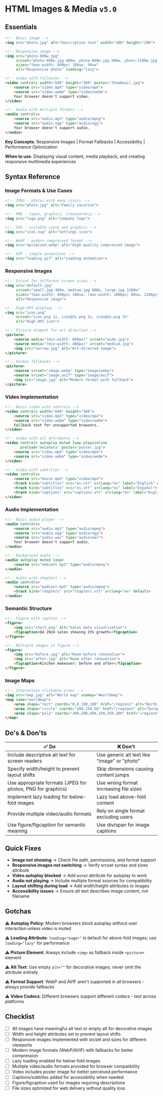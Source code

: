# HTML Images & Media `v5.0`

## Essentials

```html
<!-- Basic image -->
<img src="photo.jpg" alt="Descriptive text" width="300" height="200">

<!-- Responsive image -->
<img src="photo-800w.jpg" 
     srcset="photo-400w.jpg 400w, photo-800w.jpg 800w, photo-1200w.jpg 1200w"
     sizes="(max-width: 600px) 100vw, 50vw"
     alt="Responsive photo" loading="lazy">

<!-- Video with fallbacks -->
<video controls width="640" height="360" poster="thumbnail.jpg">
    <source src="video.mp4" type="video/mp4">
    <source src="video.webm" type="video/webm">
    Your browser doesn't support video.
</video>

<!-- Audio with multiple formats -->
<audio controls>
    <source src="audio.mp3" type="audio/mpeg">
    <source src="audio.ogg" type="audio/ogg">
    Your browser doesn't support audio.
</audio>
```

**Key Concepts**: Responsive Images | Format Fallbacks | Accessibility | Performance Optimization

**When to use**: Displaying visual content, media playback, and creating responsive multimedia experiences

## Syntax Reference

### Image Formats & Use Cases

```html
<!-- JPEG - photos with many colors -->
<img src="photo.jpg" alt="Family vacation">

<!-- PNG - logos, graphics, transparency -->
<img src="logo.png" alt="Company logo">

<!-- SVG - scalable icons and graphics -->
<img src="icon.svg" alt="Settings icon">

<!-- WebP - modern compressed format -->
<img src="optimized.webp" alt="High-quality compressed image">

<!-- GIF - simple animations -->
<img src="loading.gif" alt="Loading animation">
```

### Responsive Images

```html
<!-- Srcset for different screen sizes -->
<img src="default.jpg"
     srcset="small.jpg 400w, medium.jpg 800w, large.jpg 1200w"
     sizes="(max-width: 600px) 100vw, (max-width: 1000px) 80vw, 1200px"
     alt="Responsive image">

<!-- High-DPI displays -->
<img src="icon.png" 
     srcset="icon.png 1x, icon@2x.png 2x, icon@3x.png 3x" 
     alt="High-DPI icon">

<!-- Picture element for art direction -->
<picture>
    <source media="(min-width: 800px)" srcset="wide.jpg">
    <source media="(min-width: 400px)" srcset="medium.jpg">
    <img src="narrow.jpg" alt="Art-directed image">
</picture>

<!-- Format fallbacks -->
<picture>
    <source srcset="image.webp" type="image/webp">
    <source srcset="image.avif" type="image/avif">
    <img src="image.jpg" alt="Modern format with fallback">
</picture>
```

### Video Implementation

```html
<!-- Basic video with controls -->
<video controls width="640" height="360">
    <source src="video.mp4" type="video/mp4">
    <source src="video.webm" type="video/webm">
    Fallback text for unsupported browsers.
</video>

<!-- Video with all attributes -->
<video controls autoplay muted loop playsinline 
       preload="metadata" poster="poster.jpg">
    <source src="video.mp4" type="video/mp4">
    <source src="video.webm" type="video/webm">
</video>

<!-- Video with subtitles -->
<video controls>
    <source src="movie.mp4" type="video/mp4">
    <track kind="subtitles" src="en.vtt" srclang="en" label="English" default>
    <track kind="subtitles" src="es.vtt" srclang="es" label="Español">
    <track kind="captions" src="captions.vtt" srclang="en" label="English CC">
</video>
```

### Audio Implementation

```html
<!-- Basic audio player -->
<audio controls>
    <source src="audio.mp3" type="audio/mpeg">
    <source src="audio.ogg" type="audio/ogg">
    <source src="audio.wav" type="audio/wav">
    Your browser doesn't support audio.
</audio>

<!-- Background audio -->
<audio autoplay muted loop>
    <source src="ambient.mp3" type="audio/mpeg">
</audio>

<!-- Audio with chapters -->
<audio controls>
    <source src="podcast.mp3" type="audio/mpeg">
    <track kind="chapters" src="chapters.vtt" srclang="en" default>
</audio>
```

### Semantic Structure

```html
<!-- Figure with caption -->
<figure>
    <img src="chart.png" alt="Sales data visualization">
    <figcaption>Q4 2024 sales showing 25% growth</figcaption>
</figure>

<!-- Multiple images in figure -->
<figure>
    <img src="before.jpg" alt="Room before renovation">
    <img src="after.jpg" alt="Room after renovation">
    <figcaption>Kitchen makeover: before and after</figcaption>
</figure>
```

### Image Maps

```html
<!-- Interactive clickable areas -->
<img src="map.jpg" alt="World map" usemap="#worldmap">
<map name="worldmap">
    <area shape="rect" coords="0,0,100,100" href="/region1" alt="North America">
    <area shape="circle" coords="200,150,50" href="/region2" alt="Europe">
    <area shape="poly" coords="300,200,400,250,350,300" href="/region3" alt="Asia">
</map>
```

## Do's & Don'ts

| ✅ Do | ❌ Don't |
|-------|----------|
| Include descriptive alt text for screen readers | Use generic alt text like "image" or "photo" |
| Specify width/height to prevent layout shifts | Skip dimensions causing content jumps |
| Use appropriate formats (JPEG for photos, PNG for graphics) | Use wrong format increasing file sizes |
| Implement lazy loading for below-fold images | Lazy load above-fold content |
| Provide multiple video/audio formats | Rely on single format excluding users |
| Use figure/figcaption for semantic meaning | Use div/span for image captions |

## Quick Fixes

- **Image not showing** → Check file path, permissions, and format support
- **Responsive images not switching** → Verify srcset syntax and sizes attribute
- **Video autoplay blocked** → Add `muted` attribute for autoplay to work
- **Audio not playing** → Include multiple format sources for compatibility
- **Layout shifting during load** → Add width/height attributes to images
- **Accessibility issues** → Ensure alt text describes image content, not filename

## Gotchas

⚠️ **Autoplay Policy**: Modern browsers block autoplay without user interaction unless video is muted

⚠️ **Loading Attribute**: `loading="eager"` is default for above-fold images; use `loading="lazy"` for performance

⚠️ **Picture Element**: Always include `<img>` as fallback inside `<picture>` element

⚠️ **Alt Text**: Use empty `alt=""` for decorative images, never omit the attribute entirely

⚠️ **Format Support**: WebP and AVIF aren't supported in all browsers - always provide fallbacks

⚠️ **Video Codecs**: Different browsers support different codecs - test across platforms

## Checklist

- [ ] All images have meaningful alt text or empty alt for decorative images
- [ ] Width and height attributes set to prevent layout shifts
- [ ] Responsive images implemented with srcset and sizes for different viewports
- [ ] Modern image formats (WebP/AVIF) with fallbacks for better compression
- [ ] Lazy loading enabled for below-fold images
- [ ] Multiple video/audio formats provided for browser compatibility
- [ ] Video includes poster image for better perceived performance
- [ ] Captions/subtitles added for accessibility when needed
- [ ] Figure/figcaption used for images requiring descriptions
- [ ] File sizes optimized for web delivery without quality loss